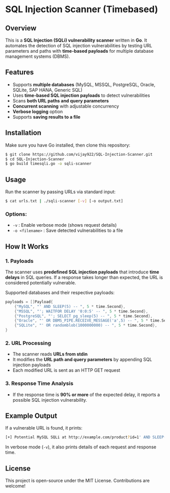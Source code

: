 # SQL Injection Scanner (Timebased)

## Overview
This is a **SQL Injection (SQLi) vulnerability scanner** written in **Go**. It automates the detection of SQL injection vulnerabilities by testing URL parameters and paths with **time-based payloads** for multiple database management systems (DBMS).

## Features
- Supports **multiple databases** (MySQL, MSSQL, PostgreSQL, Oracle, SQLite, SAP HANA, Generic SQL)
- Uses **time-based SQL injection payloads** to detect vulnerabilities
- Scans **both URL paths and query parameters**
- **Concurrent scanning** with adjustable concurrency
- **Verbose logging** option
- Supports **saving results to a file**

## Installation
Make sure you have Go installed, then clone this repository:

```sh
$ git clone https://github.com/vijay922/SQL-Injection-Scanner.git
$ cd SQL-Injection-Scanner
$ go build timesqli.go -o sqli-scanner
```

## Usage
Run the scanner by passing URLs via standard input:

```sh
$ cat urls.txt | ./sqli-scanner [-v] [-o output.txt]
```

### Options:
- `-v` : Enable verbose mode (shows request details)
- `-o <filename>` : Save detected vulnerabilities to a file

## How It Works
### 1. Payloads
The scanner uses **predefined SQL injection payloads** that introduce **time delays** in SQL queries. If a response takes longer than expected, the URL is considered potentially vulnerable.

Supported databases and their respective payloads:
```go
payloads = []Payload{
    {"MySQL", "' AND SLEEP(5) -- ", 5 * time.Second},
    {"MSSQL", "'; WAITFOR DELAY '0:0:5' -- ", 5 * time.Second},
    {"PostgreSQL", "'; SELECT pg_sleep(5) -- ", 5 * time.Second},
    {"Oracle", "' OR DBMS_PIPE.RECEIVE_MESSAGE('a',5) -- ", 5 * time.Second},
    {"SQLite", "' OR randomblob(1000000000) -- ", 5 * time.Second},
}
```

### 2. URL Processing
- The scanner reads **URLs from stdin**
- It modifies the **URL path and query parameters** by appending SQL injection payloads
- Each modified URL is sent as an HTTP GET request

### 3. Response Time Analysis
- If the response time is **90% or more** of the expected delay, it reports a possible SQL injection vulnerability.

## Example Output
If a vulnerable URL is found, it prints:
```sh
[+] Potential MySQL SQLi at http://example.com/product?id=1' AND SLEEP(5) --  (response time: 5.02s)
```

In verbose mode (`-v`), it also prints details of each request and response time.

## License
This project is open-source under the MIT License. Contributions are welcome!

